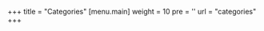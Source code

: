 +++
title = "Categories"
[menu.main]
  weight = 10
  pre = '<i class="fas fa-fw fa-folder"></i>'
  url = "categories"
+++
